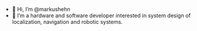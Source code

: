 - 👋 Hi, I’m @markushehn
- 👀 I’m a hardware and software developer interested in system design of localization, navigation and robotic systems.

<!---
dr-mh/markushehn is a ✨ special ✨ repository because its `README.md` (this file) appears on your GitHub profile.
You can click the Preview link to take a look at your changes.
--->
